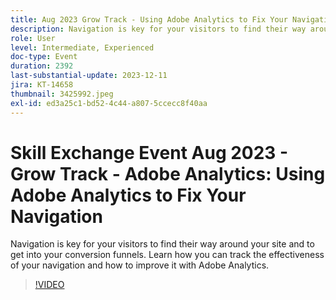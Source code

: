 ```yaml
---
title: Aug 2023 Grow Track - Using Adobe Analytics to Fix Your Navigation
description: Navigation is key for your visitors to find their way around your site and to get into your conversion funnels. Learn how you can track the effectiveness of your navigation and how to improve it with Adobe Analytics.
role: User
level: Intermediate, Experienced
doc-type: Event
duration: 2392
last-substantial-update: 2023-12-11
jira: KT-14658
thumbnail: 3425992.jpeg
exl-id: ed3a25c1-bd52-4c44-a807-5ccecc8f40aa
---
```

# Skill Exchange Event Aug 2023 - Grow Track - Adobe Analytics: Using Adobe Analytics to Fix Your Navigation

Navigation is key for your visitors to find their way around your site and to get into your conversion funnels. Learn how you can track the effectiveness of your navigation and how to improve it with Adobe Analytics.

>[!VIDEO](https://video.tv.adobe.com/v/3425992/?learn=on)
